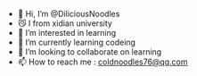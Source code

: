 - 👋 Hi, I’m @DiliciousNoodles
- 😼 I from xidian university
- 👀 I’m interested in learning
- 🌱 I’m currently learning codeing
- 💞️ I’m looking to collaborate on learning
- 📫 How to reach me : coldnoodles76@qq.com

<!---
DiliciousNoodles/DiliciousNoodles is a ✨ special ✨ repository because its `README.md` (this file) appears on your GitHub profile.
You can click the Preview link to take a look at your changes.
--->
